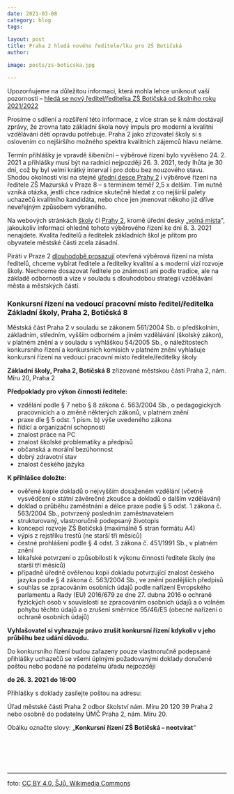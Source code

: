```yaml
---
date: 2021-03-08
category: blog
tags:
    
layout: post
title: Praha 2 hledá nového ředitele/lku pro ZŠ Botičská
author: 

image: posts/zs-boticska.jpg

---
```


Upozorňujeme na důležitou informaci, která mohla lehce uniknout vaší pozornosti – <a href="https://urad.praha2.cz/Konkursni-rizeni-na-vedouci-pracovni-misto-reditel-reditelka-Zakladni-skoly-Praha-2-Boticska-8.html" target="new">hledá se nový ředitel/ředitelka ZŠ Botičská od školního roku 2021/2022</a>
  
Prosíme o sdílení a rozšíření této informace, z více stran se k nám dostávají zprávy, že zrovna tato základní škola nový impuls pro moderní a kvalitní vzdělávání dětí opravdu potřebuje. Praha 2 jako zřizovatel školy si s oslovením co nejširšího možného spektra kvalitních zájemců hlavu neláme.

Termín přihlášky je vpravdě šibeniční – výběrové řízení bylo vyvěšeno 24. 2. 2021 a přihlášky musí být na radnici nejpozději 26. 3. 2021, tedy lhůta je 30 dní, což by byl velmi krátký interval i pro dobu bez nouzového stavu. Shodou okolností visí na stejné <a href="https://urad.praha2.cz/Volna-mista" target="new">úřední desce Prahy 2</a> i výběrové řízení na ředitele ZŠ Mazurská v Praze 8 – s termínem téměř 2,5 x delším. Tím nutně vzniká otázka, jestli chce radnice skutečně hledat z co nejširší palety uchazečů kvalitního kandidáta, nebo chce jen jmenovat někoho již dříve neveřejným způsobem vybraného. 

Na webových stránkách <a href="http://www.zsboticska.cz/" target="new">školy</a> či <a href="http://www.praha2.cz" target="new">Prahy 2</a>, kromě úřední desky „<a href="https://urad.praha2.cz/Volna-mista" target="new">volná místa</a>", jakoukoliv informaci ohledně tohoto výběrového řízení ke dni 8. 3. 2021 nenajdete. Kvalita ředitelů a ředitelek základních škol je přitom pro obyvatele městské části zcela zásadní.

Piráti v Praze 2 <a href="https://praha2.pirati.cz/komunalni-volby/program/praha2018/skolstvi-sport-a-volny-cas/">dlouhodobě prosazují</a> otevřená výběrová řízení na místa ředitelů, chceme vybírat ředitele a ředitelky kvalitní a s moderní vizí rozvoje školy. Nechceme dosazovat ředitele po známosti ani podle tradice, ale na základě odbornosti a vize v souladu s dlouhodobou strategií vzdělávání města a městských částí.


<h3>Konkursní řízení na vedoucí pracovní místo ředitel/ředitelka Základní školy, Praha 2, Botičská 8</h3>

Městská část Praha 2
v souladu se zákonem 561/2004 Sb. o předškolním, základním,
středním, vyšším odborném a jiném vzdělávání (školský zákon), v platném
znění a v souladu s vyhláškou 54/2005 Sb., o náležitostech konkursního řízení
a konkursních komisích v platném znění
vyhlašuje konkursní řízení na vedoucí pracovní místo ředitele/ředitelky školy

<b>Základní školy, Praha 2, Botičská 8</b>
zřizované městskou částí Praha 2, nám. Míru 20, Praha 2

<b>Předpoklady pro výkon činnosti ředitele:</b>

-  vzdělání podle § 7 nebo § 8 zákona č. 563/2004 Sb., o pedagogických pracovnících a o změně některých zákonů, v platném znění
-  praxe dle § 5 odst. 1 písm. b) výše uvedeného zákona
-  řídící a organizační schopnosti
-  znalost práce na PC
-  znalost školské problematiky a předpisů
-  občanská a morální bezúhonnost
-  dobrý zdravotní stav
-  znalost českého jazyka


<b>K přihlášce doložte:</b>

-  ověřené kopie dokladů o nejvyšším dosaženém vzdělání (včetně vysvědčení o státní závěrečné zkoušce a dokladů o dalším vzdělávání)
-  doklad o průběhu zaměstnání a délce praxe podle § 5 odst. 1 zákona č. 563/2004 Sb., potvrzený posledním zaměstnavatelem
-  strukturovaný, vlastnoručně podepsaný životopis
-  koncepci rozvoje ZŠ Botičská (maximálně 5 stran formátu A4)
-  výpis z rejstříku trestů (ne starší tří měsíců)
-  čestné prohlášení podle § 4 odst. 3 zákona č. 451/1991 Sb., v platném znění
-  lékařské potvrzení o způsobilosti k výkonu činnosti ředitele školy (ne starší tří měsíců)
-  případně úředně ověřenou kopii dokladu potvrzující znalost českého jazyka podle § 4 zákona č. 563/2004 Sb., ve znění pozdějších předpisů
-  souhlas se zpracováním osobních údajů podle nařízení Evropského parlamentu a Rady (EU) 2016/679 ze dne 27. dubna 2016 o ochraně fyzických osob v souvislosti se zpracováním osobních údajů a o volném pohybu těchto údajů a o zrušení směrnice 95/46/ES (obecné nařízení o ochraně osobních údajů)

<b>Vyhlašovatel si vyhrazuje právo zrušit konkursní řízení kdykoliv v jeho průběhu bez udání důvodu.</b>

Do konkursního řízení budou zařazeny pouze vlastnoručně podepsané přihlášky uchazečů se všemi úplnými požadovanými doklady doručené poštou nebo podané na podatelnu úřadu nejpozději

<b>do 26. 3. 2021 do 16:00</b>

Přihlášky s doklady zasílejte poštou na adresu:

Úřad městské části Praha 2
odbor školství
nám. Míru 20
120 39 Praha 2
nebo osobně do podatelny ÚMČ Praha 2, nám. Míru 20.

Obálku označte slovy: „<b>Konkursní řízení ZŠ Botičská  – neotvírat</b>“


<br /><br /><br /><br />
<hr />
foto: <a href="https://commons.wikimedia.org/wiki/Category:Z%C3%A1kladn%C3%AD_%C5%A1kola_Boti%C4%8Dsk%C3%A1#/media/File:Boti%C4%8Dsk%C3%A1_8,_Na_D%C4%9Bkance_2,_Z%C5%A0_Boti%C4%8Dsk%C3%A1.jpg" target="new">CC BY 4.0, ŠJů, Wikimedia Commons</a>
